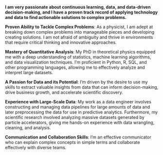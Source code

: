 **I am very passionate about continuous learning, data, and data-driven decision-making, and I have a proven track record of applying technology and data to find actionable solutions to complex problems.**

**Proven Ability to Tackle Complex Problems**: As a physicist, I am adept at breaking down complex problems into manageable pieces and developing creating solutions. I am not afraid of ambiguity and thrive in environments that require critical thinking and innovative approaches.

**Mastery of Quantitative Analysis**: My PhD in theoretical physics equipped me with a deep understanding of statistics, machine learning algorithms, and data visualization techniques. I’m proficient in Python, R, SQL, and other programming languages, allowing me to effectively analyze and interpret large datasets.

**A Passion for Data and its Potential**: I’m driven by the desire to use my skills to extract valuable insights from data that can inform decision-making, drive business growth, and accelerate scientific discovery.

**Experience with Large-Scale Data**: My work as a data engineer involves constructing and managing data pipelines for large amounts of data and later preprocessing the data for use in predictive analytics. Furthermore, my scientific research involved analyzing massive datasets generated by particle accelerators, giving me hands-on experience with data wrangling, cleaning, and analysis.

**Communication and Collaboration Skills**: I’m an effective communicator who can explain complex concepts in simple terms and collaborate effectively with diverse teams.
<!--
**egolias1/egolias1** is a ✨ _special_ ✨ repository because its `README.md` (this file) appears on your GitHub profile.

Here are some ideas to get you started:

- 🔭 I’m currently working on ...
- 🌱 I’m currently learning ...
- 👯 I’m looking to collaborate on ...
- 🤔 I’m looking for help with ...
- 💬 Ask me about ...
- 📫 How to reach me: ...
- 😄 Pronouns: ...
- ⚡ Fun fact: ...
-->
